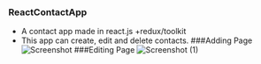 ### ReactContactApp
- A contact app made in react.js +redux/toolkit
- This app can create, edit and delete contacts.
###Adding Page
![Screenshot](https://user-images.githubusercontent.com/65031891/168501040-0c60efda-fb1f-4e42-85e8-7226333d122e.png)
###Editing Page
![Screenshot (1)](https://user-images.githubusercontent.com/65031891/168501082-96cc331c-1ca8-4294-aacf-4c4599057645.png)
